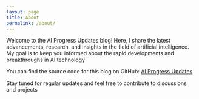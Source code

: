 ```yaml
---
layout: page
title: About
permalink: /about/
---
```


Welcome to the AI Progress Updates blog! Here, I share the latest advancements, research, and insights in the field of artificial intelligence. My goal is to keep you informed about the rapid developments and breakthroughs in AI technology

You can find the source code for this blog on GitHub:
[AI Progress Updates](https://github.com/phuongvo9/AI-Progress-Updates)

Stay tuned for regular updates and feel free to contribute to discussions and projects

